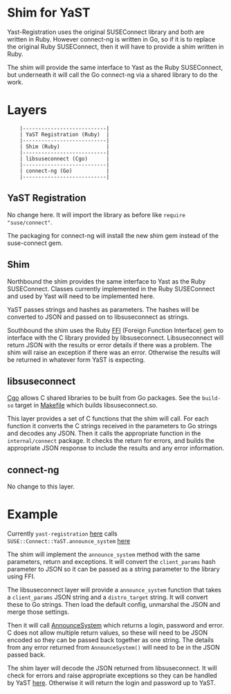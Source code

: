 Shim for YaST
=============

Yast-Registration uses the original SUSEConnect library and both are written in Ruby. However connect-ng is written in Go, so if it is to replace the original Ruby SUSEConnect, then it will have to provide a shim written in Ruby.

The shim will provide the same interface to Yast as the Ruby SUSEConnect, but underneath it will call the Go connect-ng via a shared library to do the work.

Layers
======

```
    |---------------------------|
    | YaST Registration (Ruby)  |
    |---------------------------|
    | Shim (Ruby)               |
    |---------------------------|
    | libsuseconnect (Cgo)      |
    |---------------------------|
    | connect-ng (Go)           |
    |---------------------------|

```

YaST Registration
-----------------
No change here. It will import the library as before like `require "suse/connect"`.

The packaging for connect-ng will install the new shim gem instead of the suse-connect gem.


Shim
----
Northbound the shim provides the same interface to Yast as the Ruby SUSEConnect. Classes currently implemented in the Ruby SUSEConnect and used by Yast will need to be implemented here.

YaST passes strings and hashes as parameters. The hashes will be converted to JSON and passed on to libsuseconnect as strings.

Southbound the shim uses the Ruby [FFI](https://github.com/ffi/ffi) (Foreign Function Interface) gem to interface with the C library provided by libsuseconnect. Libsuseconnect will return JSON with the results or error details if there was a problem. The shim will raise an exception if there was an error. Otherwise the results will be returned in whatever form YaST is expecting.


libsuseconnect
--------------
[Cgo](https://golang.org/cmd/cgo/) allows C shared libraries to be built from Go packages. See the `build-so` target in [Makefile](../Makefile) which builds libsuseconnect.so.

This layer provides a set of C functions that the shim will call. For each function it converts the C strings received in the parameters to Go strings and decodes any JSON. Then it calls the appropriate function in the `internal/connect` package. It checks the return for errors, and builds the appropriate JSON response to include the results and any error information.


connect-ng
----------
No change to this layer.


Example
=======
Currently `yast-registration` [here](https://github.com/yast/yast-registration/blob/134f553e0a0ea75e94b095cfd1fa1fb0fa9bca75/src/lib/registration/registration.rb#L58) calls `SUSE::Connect::YaST.announce_system` [here](https://github.com/SUSE/connect/blob/1b377c95cd08e4e536cbf3d6707eaa1ef21c412e/lib/suse/connect/yast.rb#L21-L28)

The shim will implement the `announce_system` method with the same parameters, return and exceptions. It will convert the `client_params` hash parameter to JSON so it can be passed as a string parameter to the library using FFI.

The libsuseconnect layer will provide a `announce_system` function that takes a `client_params` JSON string and a `distro_target` string. It will convert these to Go strings. Then load the default config, unmarshal the JSON and merge those settings.

Then it will call [AnnounceSystem](https://github.com/SUSE/connect-ng/blob/c534203603e3c7d5c3064c1de340b2195996992a/internal/connect/client.go#L174) which returns a login, password and error. C does not allow multiple return values, so these will need to be JSON encoded so they can be passed back together as one string. The details from any error returned from `AnnounceSystem()` will need to be in the JSON passed back.

The shim layer will decode the JSON returned from libsuseconnect. It will check for errors and raise appropriate exceptions so they can be handled by YaST [here](https://github.com/yast/yast-registration/blob/134f553e0a0ea75e94b095cfd1fa1fb0fa9bca75/src/lib/registration/connect_helpers.rb#L63). Otherwise it will return the login and password up to YaST.
